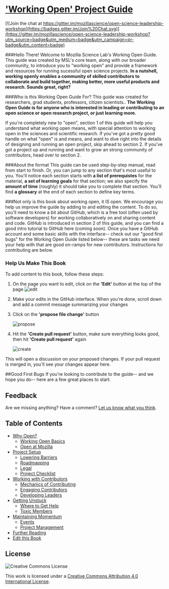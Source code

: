 # ['Working Open' Project Guide](http://mozillascience.github.io/leadership-training/)

[![Join the chat at https://gitter.im/mozillascience/open-science-leadership-workshop](https://badges.gitter.im/Join%20Chat.svg)](https://gitter.im/mozillascience/open-science-leadership-workshop?utm_source=badge&utm_medium=badge&utm_campaign=pr-badge&utm_content=badge)

###Hello There!
Welcome to Mozilla Science Lab's Working Open Guide. This guide was created by MSL's core team, along with our broader community, to introduce you to "working open" and provide a framework and resources for running sucessful open science projects. **In a nutshell, working openly enables a community of skilled contributors to collaborate and build together, making better, more useful products and research. Sounds great, right?**


###Who is this Working Open Guide For?
This guide was created for researchers, grad students, professors, citizen scientists.. **The Working Open Guide is for anyone who is interested in leading or contributing to an open science or open research project, or just learning more.**
 
If you're completely new to "open", section 1 of this guide will help you understand what working open means, with special attention to working open in the sciences and scientific research. If you've got a pretty good handle on what "open" is and means, and want to dive right into the details of designing and running an open project, skip ahead to section 2. If you've got a project up and running and want to grow an strong community of contributors, head over to section 2. 

###About the format
This guide can be used step-by-step manual, read from start to finish. Or, you can jump to any section that's most useful to you. You'll notice each section starts with **a list of prerequistes** for the material, **a set of learning goals** for that section; we also specify the **amount of time** (roughly) it should take you to complete that section. You'll find **a glossary** at the end of each section to define key terms. 

###Not only is this book about working open, it IS open.
We encourage you help us improve the guide by adding to and editing the content. To do so, you'll need to know a bit about GitHub, which is a free tool (often used by software developers) for working collaboratively on and sharing content and code. GitHub is introduced in section 2 of this guide, and you can find a good intro tutorial to GitHub here (coming soon). Once you have a GitHub account and some basic skills with the interface-- check out our "good first bugs" for the Working Open Guide listed below-- these are tasks we need your help with that are good on-ramps for new contributors. Instructions for contributing are below. 

### Help Us Make This Book

To add content to this book, follow these steps:


1. On the page you want to edit, click on the **'Edit'** button at the top of the page
    ![edit](/img/edit.jpg)
2. Make your edits in the GitHub interface. When you're done, scroll down and add a commit message summarizing your changes
3. Click on the **'propose file change'** button

    ![propose](/img/propose.png)
4. Hit the **'Create pull request'** button, make sure everything looks good, then hit **'Create pull request'** again

    ![create](/img/create.png)

This will open a discussion on your proposed changes. If your pull request is merged in, you'll see your changes appear here.

##Good First Bugs
If you're looking to contribute to the guide-- and we hope you do-- here are a few great places to start.



## Feedback

Are we missing anything? Have a comment? [Let us know what you think](https://github.com/mozillascience/leadership-training/issues/new).

## Table of Contents

* [Why Open?](01.1-whyopen.html)
  * [Working Open Basics](01.2-working_open.html)
  * [Open at Mozilla](01.4-openatmozilla.html)
* [Project Setup](http://mozillascience.github.io/leadership-training/02-setup.html)
  * [Lowering Barriers](http://mozillascience.github.io/leadership-training/02.1-newcomers.html)
  * [Roadmapping](http://mozillascience.github.io/leadership-training/02.2-roadmap.html)
  * [Legal](http://mozillascience.github.io/leadership-training/02.3-legal.html)
  * [Project Checklist](http://mozillascience.github.io/leadership-training/02.4-checklist.html)
* [Working with Contributors](http://mozillascience.github.io/leadership-training/03-contributors.html)
  * [Mechanics of Contributing](http://mozillascience.github.io/leadership-training/03.1-mechanics.html)
  * [Engaging Contributors](http://mozillascience.github.io/leadership-training/03.2-engaging.html)
  * [Developing Leaders](http://mozillascience.github.io/leadership-training/03.3-leaders.html)
* [Getting Unstuck](http://mozillascience.github.io/leadership-training/04-getting_unstuck.html)
  * [Where to Get Help](http://mozillascience.github.io/leadership-training/04.1-get_help.html)
  * [Toxic Members](http://mozillascience.github.io/leadership-training/04.2-toxic_members.html)
* [Maintaining Momentum](http://mozillascience.github.io/leadership-training/05-momentum.html)
  * [Events](http://mozillascience.github.io/leadership-training/05.1-events.html)
  * [Project Management](http://mozillascience.github.io/leadership-training/05.2-project_management.html)
* [Further Reading](http://mozillascience.github.io/leadership-training/06-reading.html)
* [Edit this Book](http://mozillascience.github.io/leadership-training/CONTRIBUTING.html)

## License
![Creative Commons License](https://i.creativecommons.org/l/by/4.0/88x31.png)

This work is licensed under a [Creative Commons Attribution 4.0 International License](http://creativecommons.org/licenses/by/4.0/).

